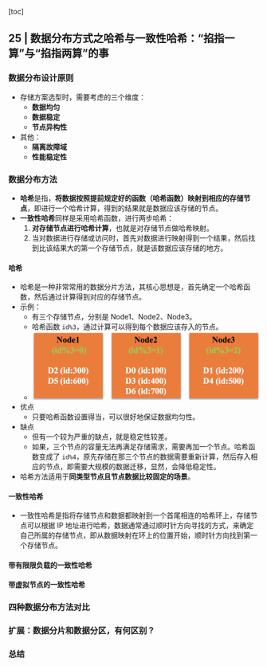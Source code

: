 [toc]

## 25 | 数据分布方式之哈希与一致性哈希：“掐指一算”与“掐指两算”的事

### 数据分布设计原则

-   存储方案选型时，需要考虑的三个维度：
    -   **数据均匀**
    -   **数据稳定**
    -   **节点异构性**
-   其他：
    -   **隔离故障域**
    -   **性能稳定性**

### 数据分布方法

-   **哈希**是指，**将数据按照提前规定好的函数（哈希函数）映射到相应的存储节点**，即进行一个哈希计算，得到的结果就是数据应该存储的节点。
-   **一致性哈希**同样是采用哈希函数，进行两步哈希：
    1.  **对存储节点进行哈希计算**，也就是对存储节点做哈希映射。
    2.  当对数据进行存储或访问时，首先对数据进行映射得到一个结果，然后找到比该结果大的第一个存储节点，就是该数据应该存储的地方。

#### 哈希

-   哈希是一种非常常用的数据分片方法，其核心思想是，首先确定一个哈希函数，然后通过计算得到对应的存储节点。
-   示例：
    -   有三个存储节点，分别是 Node1、Node2、Node3。
    -   哈希函数 `id%3`，通过计算可以得到每个数据应该存入的节点。
    -   ![img](imgs/ff2578a3e75e85ffb8a3f63f87bc8600.png)
-   优点
    -   只要哈希函数设置得当，可以很好地保证数据均匀性。
-   缺点
    -   但有一个较为严重的缺点，就是稳定性较差。
    -   如果，三个节点的容量无法再满足存储需求，需要再加一个节点。哈希函数变成了 `id%4`，原先存储在那三个节点的数据需要重新计算，然后存入相应的节点，即需要大规模的数据迁移，显然，会降低稳定性。
-   哈希方法适用于**同类型节点且节点数据比较固定的场景**。

#### 一致性哈希

-   一致性哈希是指将存储节点和数据都映射到一个首尾相连的哈希环上，存储节点可以根据 IP 地址进行哈希，数据通常通过顺时针方向寻找的方式，来确定自己所属的存储节点，即从数据映射在环上的位置开始，顺时针方向找到第一个存储节点。

#### 带有限限负载的一致性哈希

#### 带虚拟节点的一致性哈希

### 四种数据分布方法对比

### 扩展：数据分片和数据分区，有何区别？

### 总结



